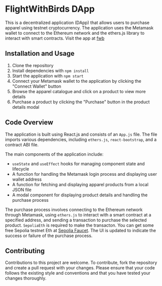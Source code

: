<!--README.md-->

# FlightWithBirds DApp

This is a decentralized application (DApp) that allows users to purchase apparel using testnet cryptocurrency. The application uses the Metamask wallet to connect to the Ethereum network and the ethers.js library to interact with smart contracts.
Visit the app at [fwb](flightwithbirds.vercel.app)

## Installation and Usage

1. Clone the repository
2. Install dependencies with `npm install`
3. Start the application with `npm start`
4. Connect your Metamask wallet to the application by clicking the "Connect Wallet" button
5. Browse the apparel catalogue and click on a product to view more details
6. Purchase a product by clicking the "Purchase" button in the product details modal

## Code Overview

The application is built using React.js and consists of an `App.js` file. The file imports various dependencies, including `ethers.js`, `react-bootstrap`, and a contract ABI file.

The main components of the application include:

- `useState` and `useEffect` hooks for managing component state and lifecycle
- A function for handling the Metamask login process and displaying user wallet address
- A function for fetching and displaying apparel products from a local JSON file
- A modal component for displaying product details and handling the purchase process

The purchase process involves connecting to the Ethereum network through Metamask, using `ethers.js` to interact with a smart contract at a specified address, and sending a transaction to purchase the selected product. `SepoliaEth` is required to make the transacton. You can get some free Sepolia testnet Eth at [Sepolia Faucet](https://sepoliafaucet.com/). The UI is updated to indicate the success or failure of the purchase process.

## Contributing

Contributions to this project are welcome. To contribute, fork the repository and create a pull request with your changes. Please ensure that your code follows the existing style and conventions and that you have tested your changes thoroughly.
